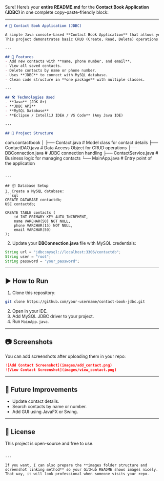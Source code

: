 Sure!
Here’s your **entire README.md** for the **Contact Book Application (JDBC)** in one complete copy–paste-friendly block:

---

```markdown
# 📒 Contact Book Application (JDBC)

A simple Java console-based **Contact Book Application** that allows you to store, view, and delete contacts using **JDBC** with MySQL.  
This project demonstrates basic CRUD (Create, Read, Delete) operations using a **single package with multiple classes** for better structure.

---

## 🚀 Features
- Add new contacts with **name, phone number, and email**.
- View all saved contacts.
- Delete contacts by name or phone number.
- Uses **JDBC** to connect with MySQL database.
- Clean code structure in **one package** with multiple classes.

---

## 🛠 Technologies Used
- **Java** (JDK 8+)
- **JDBC API**
- **MySQL Database**
- **Eclipse / IntelliJ IDEA / VS Code** (Any Java IDE)

---

## 📂 Project Structure
```

com.contactbook
│
├── Contact.java         # Model class for contact details
├── ContactDAO.java      # Data Access Object for CRUD operations
├── DBConnection.java    # JDBC connection handling
├── ContactService.java  # Business logic for managing contacts
└── MainApp.java         # Entry point of the application

````

---

## 📦 Database Setup
1. Create a MySQL database:
```sql
CREATE DATABASE contactdb;
USE contactdb;

CREATE TABLE contacts (
    id INT PRIMARY KEY AUTO_INCREMENT,
    name VARCHAR(50) NOT NULL,
    phone VARCHAR(15) NOT NULL,
    email VARCHAR(50)
);
````

2. Update your **DBConnection.java** file with MySQL credentials:

```java
String url = "jdbc:mysql://localhost:3306/contactdb";
String user = "root";
String password = "your_password";
```

---

## ▶ How to Run

1. Clone this repository:

```bash
git clone https://github.com/your-username/contact-book-jdbc.git
```

2. Open in your IDE.
3. Add MySQL JDBC driver to your project.
4. Run `MainApp.java`.

---

## 📷 Screenshots

You can add screenshots after uploading them in your repo:

```markdown
![Add Contact Screenshot](images/add_contact.png)
![View Contact Screenshot](images/view_contact.png)
```

---

## 📌 Future Improvements

* Update contact details.
* Search contacts by name or number.
* Add GUI using JavaFX or Swing.

---

## 📜 License

This project is open-source and free to use.

```

---

If you want, I can also prepare the **images folder structure and screenshot linking method** so your GitHub README shows images nicely.  
That way, it will look professional when someone visits your repo.
```
